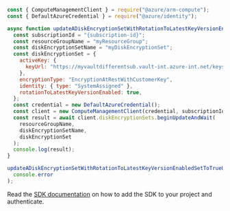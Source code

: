 ```javascript
const { ComputeManagementClient } = require("@azure/arm-compute");
const { DefaultAzureCredential } = require("@azure/identity");

async function updateADiskEncryptionSetWithRotationToLatestKeyVersionEnabledSetToTrueUpdating() {
  const subscriptionId = "{subscription-id}";
  const resourceGroupName = "myResourceGroup";
  const diskEncryptionSetName = "myDiskEncryptionSet";
  const diskEncryptionSet = {
    activeKey: {
      keyUrl: "https://myvaultdifferentsub.vault-int.azure-int.net/keys/keyName/keyVersion1",
    },
    encryptionType: "EncryptionAtRestWithCustomerKey",
    identity: { type: "SystemAssigned" },
    rotationToLatestKeyVersionEnabled: true,
  };
  const credential = new DefaultAzureCredential();
  const client = new ComputeManagementClient(credential, subscriptionId);
  const result = await client.diskEncryptionSets.beginUpdateAndWait(
    resourceGroupName,
    diskEncryptionSetName,
    diskEncryptionSet
  );
  console.log(result);
}

updateADiskEncryptionSetWithRotationToLatestKeyVersionEnabledSetToTrueUpdating().catch(
  console.error
);
```

Read the [SDK documentation](https://github.com/Azure/azure-sdk-for-js/blob/%40azure%2Farm-compute_17.3.1/sdk/compute/arm-compute/README.md) on how to add the SDK to your project and authenticate.
